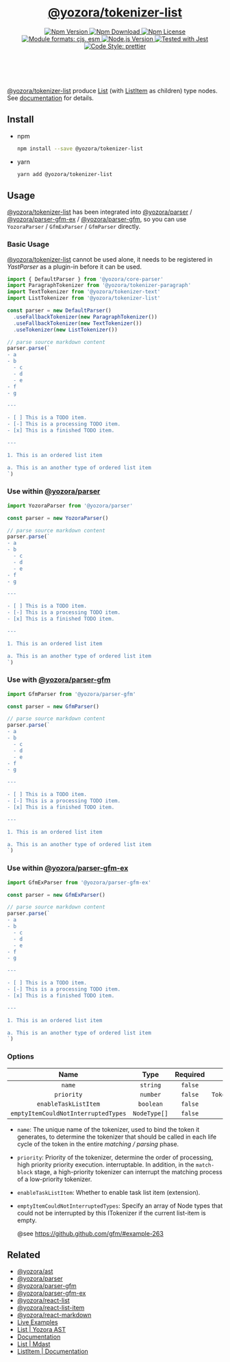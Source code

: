 <!-- :begin use tokenizer/banner -->

<header>
  <h1 align="center">
    <a href="https://github.com/yozorajs/yozora/tree/v2.3.10/tokenizers/list#readme">@yozora/tokenizer-list</a>
  </h1>
  <div align="center">
    <a href="https://www.npmjs.com/package/@yozora/tokenizer-list">
      <img
        alt="Npm Version"
        src="https://img.shields.io/npm/v/@yozora/tokenizer-list.svg"
      />
    </a>
    <a href="https://www.npmjs.com/package/@yozora/tokenizer-list">
      <img
        alt="Npm Download"
        src="https://img.shields.io/npm/dm/@yozora/tokenizer-list.svg"
      />
    </a>
    <a href="https://www.npmjs.com/package/@yozora/tokenizer-list">
      <img
        alt="Npm License"
        src="https://img.shields.io/npm/l/@yozora/tokenizer-list.svg"
      />
    </a>
    <a href="#install">
      <img
        alt="Module formats: cjs, esm"
        src="https://img.shields.io/badge/module_formats-cjs%2C%20esm-green.svg"
      />
    </a>
    <a href="https://github.com/nodejs/node">
      <img
        alt="Node.js Version"
        src="https://img.shields.io/node/v/@yozora/tokenizer-list"
      />
    </a>
    <a href="https://github.com/facebook/jest">
      <img
        alt="Tested with Jest"
        src="https://img.shields.io/badge/tested_with-jest-9c465e.svg"
      />
    </a>
    <a href="https://github.com/prettier/prettier">
      <img
        alt="Code Style: prettier"
        src="https://img.shields.io/badge/code_style-prettier-ff69b4.svg?style=flat-square"
      />
    </a>
  </div>
</header>
<br/>

<!-- :end -->

[@yozora/tokenizer-list] produce [List][node-type] (with [ListItem][node-type:list-item] as
children) type nodes. See [documentation][docpage] for details.

<!-- :begin use tokenizer/usage -->

## Install

- npm

  ```bash
  npm install --save @yozora/tokenizer-list
  ```

- yarn

  ```bash
  yarn add @yozora/tokenizer-list
  ```

## Usage

[@yozora/tokenizer-list][] has been integrated into [@yozora/parser][] / [@yozora/parser-gfm-ex][] /
[@yozora/parser-gfm][], so you can use `YozoraParser` / `GfmExParser` / `GfmParser` directly.

### Basic Usage

[@yozora/tokenizer-list][] cannot be used alone, it needs to be registered in _YastParser_ as a
plugin-in before it can be used.

```typescript {4,9}
import { DefaultParser } from '@yozora/core-parser'
import ParagraphTokenizer from '@yozora/tokenizer-paragraph'
import TextTokenizer from '@yozora/tokenizer-text'
import ListTokenizer from '@yozora/tokenizer-list'

const parser = new DefaultParser()
  .useFallbackTokenizer(new ParagraphTokenizer())
  .useFallbackTokenizer(new TextTokenizer())
  .useTokenizer(new ListTokenizer())

// parse source markdown content
parser.parse(`
- a
- b
  - c
  - d
  - e
- f
- g

---

- [ ] This is a TODO item.
- [-] This is a processing TODO item.
- [x] This is a finished TODO item.

---

1. This is an ordered list item

a. This is an another type of ordered list item
`)
```

### Use within [@yozora/parser][]

```typescript
import YozoraParser from '@yozora/parser'

const parser = new YozoraParser()

// parse source markdown content
parser.parse(`
- a
- b
  - c
  - d
  - e
- f
- g

---

- [ ] This is a TODO item.
- [-] This is a processing TODO item.
- [x] This is a finished TODO item.

---

1. This is an ordered list item

a. This is an another type of ordered list item
`)
```

### Use with [@yozora/parser-gfm][]

```typescript
import GfmParser from '@yozora/parser-gfm'

const parser = new GfmParser()

// parse source markdown content
parser.parse(`
- a
- b
  - c
  - d
  - e
- f
- g

---

- [ ] This is a TODO item.
- [-] This is a processing TODO item.
- [x] This is a finished TODO item.

---

1. This is an ordered list item

a. This is an another type of ordered list item
`)
```

### Use within [@yozora/parser-gfm-ex][]

```typescript
import GfmExParser from '@yozora/parser-gfm-ex'

const parser = new GfmExParser()

// parse source markdown content
parser.parse(`
- a
- b
  - c
  - d
  - e
- f
- g

---

- [ ] This is a TODO item.
- [-] This is a processing TODO item.
- [x] This is a finished TODO item.

---

1. This is an ordered list item

a. This is an another type of ordered list item
`)
```

### Options

|                Name                 |     Type     | Required |               Default                |
| :---------------------------------: | :----------: | :------: | :----------------------------------: |
|               `name`                |   `string`   | `false`  |      `"@yozora/tokenizer-list"`      |
|             `priority`              |   `number`   | `false`  | `TokenizerPriority.CONTAINING_BLOCK` |
|        `enableTaskListItem`         |  `boolean`   | `false`  |               `false`                |
| `emptyItemCouldNotInterruptedTypes` | `NodeType[]` | `false`  |          `[ParagraphType]`           |

- `name`: The unique name of the tokenizer, used to bind the token it generates, to determine the
  tokenizer that should be called in each life cycle of the token in the entire _matching / parsing_
  phase.

- `priority`: Priority of the tokenizer, determine the order of processing, high priority priority
  execution. interruptable. In addition, in the `match-block` stage, a high-priority tokenizer can
  interrupt the matching process of a low-priority tokenizer.

- `enableTaskListItem`: Whether to enable task list item (extension).

- `emptyItemCouldNotInterruptedTypes`: Specify an array of Node types that could not be interrupted
  by this ITokenizer if the current list-item is empty.

  @see https://github.github.com/gfm/#example-263

<!-- :end -->

## Related

- [@yozora/ast][]
- [@yozora/parser][]
- [@yozora/parser-gfm][]
- [@yozora/parser-gfm-ex][]
- [@yozora/react-list][]
- [@yozora/react-list-item][]
- [@yozora/react-markdown][]
- [Live Examples][live-examples]
- [List | Yozora AST][node-type]
- [Documentation][docpage]
- [List | Mdast][mdast-homepage]
- [ListItem | Documentation][mdast-homepage:list-item]

[node-type]: http://yozora.guanghechen.com/docs/package/ast#list
[node-type:list-item]: http://yozora.guanghechen.com/docs/package/ast#listitem

<!-- :begin use tokenizer/definitions -->

[live-examples]: https://yozora.guanghechen.com/docs/package/tokenizer-list#live-examples
[docpage]: https://yozora.guanghechen.com/docs/package/tokenizer-list
[homepage]: https://github.com/yozorajs/yozora/tree/v2.3.10/tokenizers/list#readme
[gfm-spec]: https://github.github.com/gfm
[mdast-homepage]: https://github.com/syntax-tree/mdast#list
[mdast-homepage:list-item]: https://github.com/syntax-tree/mdast#listitem
[@yozora/ast]: https://github.com/yozorajs/yozora/tree/v2.3.10/packages/ast#readme
[@yozora/ast-util]: https://github.com/yozorajs/yozora/tree/v2.3.10/packages/ast-util#readme
[@yozora/character]: https://github.com/yozorajs/yozora/tree/v2.3.10/packages/character#readme
[@yozora/eslint-config]:
  https://github.com/yozorajs/yozora/tree/release-2.x.x/packages/eslint-config#readme
[@yozora/core-parser]: https://github.com/yozorajs/yozora/tree/v2.3.10/packages/core-parser#readme
[@yozora/core-tokenizer]:
  https://github.com/yozorajs/yozora/tree/v2.3.10/packages/core-tokenizer#readme
[@yozora/invariant]: https://github.com/yozorajs/yozora/tree/v2.3.10/packages/invariant#readme
[@yozora/jest-for-tokenizer]:
  https://github.com/yozorajs/yozora/tree/release-2.x.x/packages/jest-for-tokenizer#readme
[@yozora/parser]: https://github.com/yozorajs/yozora/tree/v2.3.10/packages/parser#readme
[@yozora/parser-gfm]: https://github.com/yozorajs/yozora/tree/v2.3.10/packages/parser-gfm#readme
[@yozora/parser-gfm-ex]:
  https://github.com/yozorajs/yozora/tree/v2.3.10/packages/parser-gfm-ex#readme
[@yozora/template-tokenizer]:
  https://github.com/yozorajs/yozora/tree/release-2.x.x/packages/template-tokenizer#readme
[@yozora/tokenizer-admonition]:
  https://github.com/yozorajs/yozora/tree/v2.3.10/tokenizers/admonition#readme
[@yozora/tokenizer-autolink]:
  https://github.com/yozorajs/yozora/tree/v2.3.10/tokenizers/autolink#readme
[@yozora/tokenizer-autolink-extension]:
  https://github.com/yozorajs/yozora/tree/v2.3.10/tokenizers/autolink-extension#readme
[@yozora/tokenizer-blockquote]:
  https://github.com/yozorajs/yozora/tree/v2.3.10/tokenizers/blockquote#readme
[@yozora/tokenizer-break]: https://github.com/yozorajs/yozora/tree/v2.3.10/tokenizers/break#readme
[@yozora/tokenizer-definition]:
  https://github.com/yozorajs/yozora/tree/v2.3.10/tokenizers/definition#readme
[@yozora/tokenizer-delete]: https://github.com/yozorajs/yozora/tree/v2.3.10/tokenizers/delete#readme
[@yozora/tokenizer-ecma-import]:
  https://github.com/yozorajs/yozora/tree/v2.3.10/tokenizers/ecma-import#readme
[@yozora/tokenizer-emphasis]:
  https://github.com/yozorajs/yozora/tree/v2.3.10/tokenizers/emphasis#readme
[@yozora/tokenizer-fenced-block]:
  https://github.com/yozorajs/yozora/tree/v2.3.10/tokenizers/fenced-block#readme
[@yozora/tokenizer-fenced-code]:
  https://github.com/yozorajs/yozora/tree/v2.3.10/tokenizers/fenced-code#readme
[@yozora/tokenizer-footnote]:
  https://github.com/yozorajs/yozora/tree/v2.3.10/tokenizers/footnote#readme
[@yozora/tokenizer-footnote-definition]:
  https://github.com/yozorajs/yozora/tree/v2.3.10/tokenizers/footnote-definition#readme
[@yozora/tokenizer-footnote-reference]:
  https://github.com/yozorajs/yozora/tree/v2.3.10/tokenizers/footnote-reference#readme
[@yozora/tokenizer-heading]:
  https://github.com/yozorajs/yozora/tree/v2.3.10/tokenizers/heading#readme
[@yozora/tokenizer-html-block]:
  https://github.com/yozorajs/yozora/tree/v2.3.10/tokenizers/html-block#readme
[@yozora/tokenizer-html-inline]:
  https://github.com/yozorajs/yozora/tree/v2.3.10/tokenizers/html-inline#readme
[@yozora/tokenizer-image]: https://github.com/yozorajs/yozora/tree/v2.3.10/tokenizers/image#readme
[@yozora/tokenizer-image-reference]:
  https://github.com/yozorajs/yozora/tree/v2.3.10/tokenizers/image-reference#readme
[@yozora/tokenizer-indented-code]:
  https://github.com/yozorajs/yozora/tree/v2.3.10/tokenizers/indented-code#readme
[@yozora/tokenizer-inline-code]:
  https://github.com/yozorajs/yozora/tree/v2.3.10/tokenizers/inline-code#readme
[@yozora/tokenizer-inline-math]:
  https://github.com/yozorajs/yozora/tree/v2.3.10/tokenizers/inline-math#readme
[@yozora/tokenizer-link]: https://github.com/yozorajs/yozora/tree/v2.3.10/tokenizers/link#readme
[@yozora/tokenizer-link-reference]:
  https://github.com/yozorajs/yozora/tree/v2.3.10/tokenizers/link-reference#readme
[@yozora/tokenizer-list]: https://github.com/yozorajs/yozora/tree/v2.3.10/tokenizers/list#readme
[@yozora/tokenizer-math]: https://github.com/yozorajs/yozora/tree/v2.3.10/tokenizers/math#readme
[@yozora/tokenizer-paragraph]:
  https://github.com/yozorajs/yozora/tree/v2.3.10/tokenizers/paragraph#readme
[@yozora/tokenizer-setext-heading]:
  https://github.com/yozorajs/yozora/tree/v2.3.10/tokenizers/setext-heading#readme
[@yozora/tokenizer-table]: https://github.com/yozorajs/yozora/tree/v2.3.10/tokenizers/table#readme
[@yozora/tokenizer-text]: https://github.com/yozorajs/yozora/tree/v2.3.10/tokenizers/text#readme
[@yozora/tokenizer-thematic-break]:
  https://github.com/yozorajs/yozora/tree/v2.3.10/tokenizers/thematic-break#readme
[@yozora/react-admonition]:
  https://github.com/yozorajs/yozora-react/tree/main/packages/admonition#readme
[@yozora/react-blockquote]:
  https://github.com/yozorajs/yozora-react/tree/main/packages/blockquote#readme
[@yozora/react-break]: https://github.com/yozorajs/yozora-react/tree/main/packages/break#readme
[@yozora/react-delete]: https://github.com/yozorajs/yozora-react/tree/main/packages/delete#readme
[@yozora/react-emphasis]:
  https://github.com/yozorajs/yozora-react/tree/main/packages/emphasis#readme
[@yozora/react-code]: https://github.com/yozorajs/yozora-react/tree/main/packages/code#readme
[@yozora/react-code-live]:
  https://github.com/yozorajs/yozora-react/tree/main/packages/code-live#readme
[@yozora/react-footnote-definitions]:
  https://github.com/yozorajs/yozora-react/tree/main/packages/footnote-definitions#readme
[@yozora/react-footnote-reference]:
  https://github.com/yozorajs/yozora-react/tree/main/packages/footnote-reference#readme
[@yozora/react-heading]: https://github.com/yozorajs/yozora-react/tree/main/packages/heading#readme
[@yozora/react-image]: https://github.com/yozorajs/yozora-react/tree/main/packages/image#readme
[@yozora/react-inline-code]:
  https://github.com/yozorajs/yozora-react/tree/main/packages/inline-code#readme
[@yozora/react-inline-math]:
  https://github.com/yozorajs/yozora-react/tree/main/packages/inline-math#readme
[@yozora/react-link]: https://github.com/yozorajs/yozora-react/tree/main/packages/link#readme
[@yozora/react-list]: https://github.com/yozorajs/yozora-react/tree/main/packages/list#readme
[@yozora/react-list-item]:
  https://github.com/yozorajs/yozora-react/tree/main/packages/list-item#readme
[@yozora/react-markdown]:
  https://github.com/yozorajs/yozora-react/tree/main/packages/markdown#readme
[@yozora/react-math]: https://github.com/yozorajs/yozora-react/tree/main/packages/math#readme
[@yozora/react-paragraph]:
  https://github.com/yozorajs/yozora-react/tree/main/packages/paragraph#readme
[@yozora/react-strong]: https://github.com/yozorajs/yozora-react/tree/main/packages/strong#readme
[@yozora/react-table]: https://github.com/yozorajs/yozora-react/tree/main/packages/table#readme
[@yozora/react-text]: https://github.com/yozorajs/yozora-react/tree/main/packages/text#readme
[@yozora/react-thematic-break]:
  https://github.com/yozorajs/yozora-react/tree/main/packages/thematic-break#readme
[doc-live-examples/gfm]: https://yozora.guanghechen.com/docs/example/gfm
[doc-@yozora/ast]: https://yozora.guanghechen.com/docs/package/ast
[doc-@yozora/ast-util]: https://yozora.guanghechen.com/docs/package/ast-util
[doc-@yozora/core-parser]: https://yozora.guanghechen.com/docs/package/core-parser
[doc-@yozora/core-tokenizer]: https://yozora.guanghechen.com/docs/package/core-tokenizer
[doc-@yozora/parser]: https://yozora.guanghechen.com/docs/package/parser
[doc-@yozora/parser-gfm]: https://yozora.guanghechen.com/docs/package/parser-gfm
[doc-@yozora/parser-gfm-ex]: https://yozora.guanghechen.com/docs/package/parser-gfm-ex
[doc-@yozora/tokenizer-admonition]: https://yozora.guanghechen.com/docs/package/tokenizer-admonition
[doc-@yozora/tokenizer-autolink]: https://yozora.guanghechen.com/docs/package/tokenizer-autolink
[doc-@yozora/tokenizer-autolink-extension]:
  https://yozora.guanghechen.com/docs/package/tokenizer-autolink-extension
[doc-@yozora/tokenizer-blockquote]: https://yozora.guanghechen.com/docs/package/tokenizer-blockquote
[doc-@yozora/tokenizer-break]: https://yozora.guanghechen.com/docs/package/tokenizer-break
[doc-@yozora/tokenizer-delete]: https://yozora.guanghechen.com/docs/package/tokenizer-delete
[doc-@yozora/tokenizer-emphasis]: https://yozora.guanghechen.com/docs/package/tokenizer-emphasis
[doc-@yozora/tokenizer-fenced-code]:
  https://yozora.guanghechen.com/docs/package/tokenizer-fenced-code
[doc-@yozora/tokenizer-heading]: https://yozora.guanghechen.com/docs/package/tokenizer-heading
[doc-@yozora/tokenizer-html-block]: https://yozora.guanghechen.com/docs/package/tokenizer-html-block
[doc-@yozora/tokenizer-html-inline]:
  https://yozora.guanghechen.com/docs/package/tokenizer-html-inline
[doc-@yozora/tokenizer-image]: https://yozora.guanghechen.com/docs/package/tokenizer-image
[doc-@yozora/tokenizer-image-reference]:
  https://yozora.guanghechen.com/docs/package/tokenizer-image-reference
[doc-@yozora/tokenizer-indented-code]:
  https://yozora.guanghechen.com/docs/package/tokenizer-indented-code
[doc-@yozora/tokenizer-inline-code]:
  https://yozora.guanghechen.com/docs/package/tokenizer-inline-code
[doc-@yozora/tokenizer-inline-math]:
  https://yozora.guanghechen.com/docs/package/tokenizer-inline-math
[doc-@yozora/tokenizer-link]: https://yozora.guanghechen.com/docs/package/tokenizer-link
[doc-@yozora/tokenizer-definition]: https://yozora.guanghechen.com/docs/package/tokenizer-definition
[doc-@yozora/tokenizer-link-reference]:
  https://yozora.guanghechen.com/docs/package/tokenizer-link-reference
[doc-@yozora/tokenizer-list]: https://yozora.guanghechen.com/docs/package/tokenizer-list
[doc-@yozora/tokenizer-math]: https://yozora.guanghechen.com/docs/package/tokenizer-math
[doc-@yozora/tokenizer-paragraph]: https://yozora.guanghechen.com/docs/package/tokenizer-paragraph
[doc-@yozora/tokenizer-setext-heading]:
  https://yozora.guanghechen.com/docs/package/tokenizer-setext-heading
[doc-@yozora/tokenizer-table]: https://yozora.guanghechen.com/docs/package/tokenizer-table
[doc-@yozora/tokenizer-text]: https://yozora.guanghechen.com/docs/package/tokenizer-text
[doc-@yozora/tokenizer-thematic-break]:
  https://yozora.guanghechen.com/docs/package/tokenizer-thematic-break
[doc-@yozora/jest-for-tokenizer]: https://yozora.guanghechen.com/docs/package/jest-for-tokenizer
[doc-@yozora/parser-gfm]: https://yozora.guanghechen.com/docs/package/parser-gfm
[gfm-atx-heading]: https://github.github.com/gfm/#atx-heading
[gfm-autolink]: https://github.github.com/gfm/#autolinks
[gfm-autolink-extension]: https://github.github.com/gfm/#autolinks-extension-
[gfm-blockquote]: https://github.github.com/gfm/#block-quotes
[gfm-bullet-list]: https://github.github.com/gfm/#bullet-list
[gfm-delete]: https://github.github.com/gfm/#strikethrough-extension-
[gfm-emphasis]: https://github.github.com/gfm/#can-open-emphasis
[gfm-fenced-code]: https://github.github.com/gfm/#fenced-code-block
[gfm-hard-line-break]: https://github.github.com/gfm/#hard-line-break
[gfm-html-block]: https://github.github.com/gfm/#html-block
[gfm-html-inline]: https://github.github.com/gfm/#raw-html
[gfm-image]: https://github.github.com/gfm/#images
[gfm-image-reference]: https://github.github.com/gfm/#example-590
[gfm-indented-code]: https://github.github.com/gfm/#indented-code-block
[gfm-inline-code]: https://github.github.com/gfm/#code-span
[gfm-link]: https://github.github.com/gfm/#inline-link
[gfm-definition]: https://github.github.com/gfm/#link-reference-definition
[gfm-link-reference]: https://github.github.com/gfm/#reference-link
[gfm-list]: https://github.github.com/gfm/#lists
[gfm-list-item]: https://github.github.com/gfm/#list-items
[gfm-list-task-item]: https://github.github.com/gfm/#task-list-items-extension-
[gfm-paragraph]: https://github.github.com/gfm/#paragraph
[gfm-setext-heading]: https://github.github.com/gfm/#setext-heading
[gfm-soft-line-break]: https://github.github.com/gfm/#soft-line-breaks
[gfm-strong]: https://github.github.com/gfm/#can-open-strong-emphasis
[gfm-tab]: https://github.github.com/gfm/#tabs
[gfm-table]: https://github.github.com/gfm/#table
[gfm-text]: https://github.github.com/gfm/#soft-line-breaks
[gfm-thematic-break]: https://github.github.com/gfm/#thematic-break

<!-- :end -->
